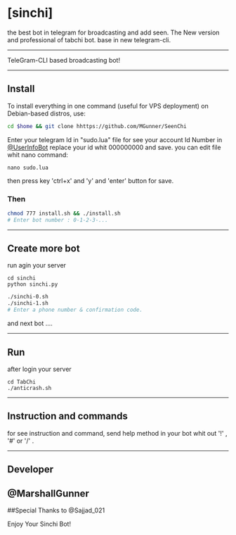 # [sinchi]

the best bot in telegram for broadcasting and add seen. The New version and professional of tabchi bot. base in new telegram-cli.

***



TeleGram-CLI based broadcasting bot!

****

## Install
To install everything in one command (useful for VPS deployment) on Debian-based distros, use:
```sh
cd $home && git clone hhttps://github.com/MGunner/SeenChi
```

Enter your telegram Id in "sudo.lua" file
for see your account Id Number in [@UserInfoBot](https://t.me/userinfobot)
replace your id whit 000000000 and save.
you can edit file whit nano command:
```
nano sudo.lua
```
then
press key 'ctrl+x' and 'y' and 'enter' button for save.

### Then

```sh
chmod 777 install.sh && ./install.sh
# Enter bot number : 0-1-2-3-...
```

***

## Create more bot
run agin your server

```
cd sinchi
python sinchi.py
```

```sh
./sinchi-0.sh
./sinchi-1.sh
# Enter a phone number & confirmation code.
```
and next bot ....

***

## Run
after login your server

```
cd TabChi
./anticrash.sh
```

***

## Instruction and commands 

for see instruction and command, send help method in your bot whit out '!' , '#' or '/' .

***

## Developer

## @MarshallGunner 
##Special Thanks to @Sajjad_021

Enjoy Your Sinchi Bot!
